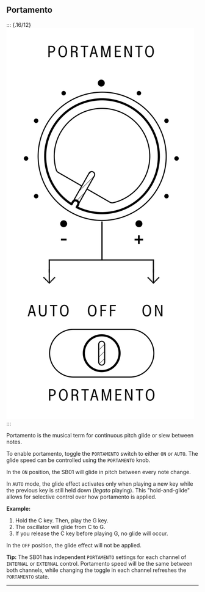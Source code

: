 ## Portamento

<article>

::: {.16/12}
![FIGURE 1.12](assets/sb01-portamento-bw.svg)
:::

Portamento is the musical term for continuous pitch glide or slew between notes.

To enable portamento, toggle the `PORTAMENTO` switch to either `ON` or `AUTO`. The glide speed can be controlled using the `PORTAMENTO` knob.

In the `ON` position, the SB01 will glide in pitch between every note change. 

In `AUTO` mode, the glide effect activates only when playing a new key while the previous key is still held down (*legato* playing). This "hold-and-glide" allows for selective control over how portamento is applied.

**Example:**

1. Hold the C key. Then, play the G key.
2. The oscillator will glide from C to G.
3. If you release the C key before playing G, no glide will occur.

In the `OFF` position, the glide effect will not be applied.

**Tip:** The SB01 has independent `PORTAMENTO` settings for each channel of `INTERNAL` or `EXTERNAL` control. Portamento speed will be the same between both channels, while changing the toggle in each channel refreshes the `PORTAMENTO` state.

</article>

---
